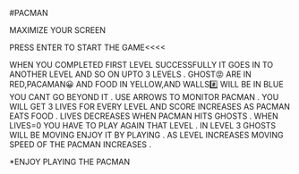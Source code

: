 #PACMAN

MAXIMIZE YOUR SCREEN

PRESS ENTER TO START THE GAME<<<<

WHEN YOU COMPLETED FIRST LEVEL SUCCESSFULLY IT GOES IN TO ANOTHER LEVEL AND SO ON UPTO 3 LEVELS . GHOST😡 ARE IN RED,PACAMAN😀 AND FOOD IN YELLOW,AND WALLS#️⃣ WILL BE IN BLUE YOU CANT GO BEYOND IT . USE ARROWS TO MONITOR PACMAN . YOU WILL GET 3 LIVES FOR EVERY LEVEL AND SCORE INCREASES AS PACMAN EATS FOOD . LIVES DECREASES WHEN PACMAN HITS GHOSTS . WHEN LIVES=0 YOU HAVE TO PLAY AGAIN THAT LEVEL . IN LEVEL 3 GHOSTS WILL BE MOVING ENJOY IT BY PLAYING . AS LEVEL INCREASES MOVING SPEED OF THE PACMAN INCREASES .

*ENJOY PLAYING THE PACMAN
